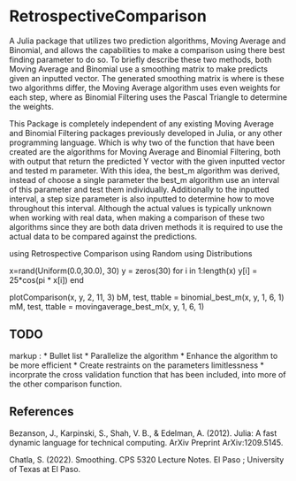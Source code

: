 # RetrospectiveComparison

A Julia package that utilizes two prediction algorithms, Moving Average and Binomial, and allows the capabilities to make a comparison using there best finding parameter to do so. To briefly describe these two methods, both Moving Average and Binomial use a smoothing matrix to make predicts given an inputted vector. The generated smoothing matrix is where is these two algorithms differ, the Moving Average algorithm uses even weights for each step, where as Binomial Filtering uses the Pascal Triangle to determine the weights.

This Package is completely independent of any existing Moving Average and Binomial Filtering packages previously developed in Julia, or any other programming language. Which is why two of the function that have been created are the algorithms for Moving Average and Binomial Filtering, both with output that return the predicted Y vector with the given inputted vector and tested m parameter. With this idea, the best_m algorithm was derived, instead of choose a single parameter the best_m algorithm use an interval of this parameter and test them individually. Additionally to the inputted interval, a step size parameter is also inputted to determine how to move throughout this interval. Although the actual values is typically unknown when working with real data, when making a comparison of these two algorithms since they are both data driven methods it is required to use the actual data to be compared against the predictions.





using Retrospective Comparison
using Random
using Distributions

x=rand(Uniform(0.0,30.0), 30)
y = zeros(30)
for i in 1:length(x)
    y[i] = 25*cos(pi * x[i])
end

plotComparison(x, y, 2, 11, 3)
bM, test, ttable = binomial_best_m(x, y, 1, 6, 1)
mM, test, ttable = movingaverage_best_m(x, y, 1, 6, 1)



## TODO ##

markup : * Bullet list
          * Parallelize the algorithm
          * Enhance the algorithm to be more efficient
          * Create restraints on the parameters limitlessness
          * incorprate the cross validation function that has been included, into more of the other comparison function.
## References ##

Bezanson, J., Karpinski, S., Shah, V. B., & Edelman, A. (2012). Julia: A fast dynamic language for technical computing. ArXiv Preprint ArXiv:1209.5145.

Chatla, S. (2022). Smoothing. CPS 5320 Lecture Notes. El Paso ; University of Texas at El Paso.
